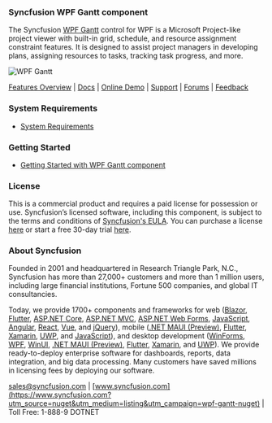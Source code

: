 ### Syncfusion WPF Gantt component
The Syncfusion [WPF Gantt](https://www.syncfusion.com/wpf-controls/gantt?utm_source=nuget&utm_medium=listing&utm_campaign=wpf-gantt-nuget) control for WPF is a Microsoft Project-like project viewer with built-in grid, schedule, and resource assignment constraint features. It is designed to assist project managers in developing plans, assigning resources to tasks, tracking task progress, and more.

![WPF Gantt](https://cdn.syncfusion.com/nuget-readme/wpf/wpf_gantt.png)

[Features Overview](https://www.syncfusion.com/wpf-controls/gantt?utm_source=nuget&utm_medium=listing&utm_campaign=wpf-gantt-nuget) | [Docs](https://help.syncfusion.com/wpf/gantt/getting-started?utm_source=nuget&utm_medium=listing&utm_campaign=wpf-gantt-nuget) | [Online Demo](https://github.com/syncfusion/wpf-demos?utm_source=nuget&utm_medium=listing&utm_campaign=wpf-gantt-nuget) | [Support](https://www.syncfusion.com/support/directtrac/incidents/newincident?utm_source=nuget&utm_medium=listing&utm_campaign=wpf-gantt-nuget) | [Forums](https://www.syncfusion.com/forums/wpf?utm_source=nuget&utm_medium=listing&utm_campaign=wpf-gantt-nuget) | [Feedback](https://www.syncfusion.com/feedback/wpf?utm_source=nuget&utm_medium=listing&utm_campaign=wpf-gantt-nuget)

### System Requirements

* [System Requirements](https://help.syncfusion.com/wpf/installation/system-requirements?utm_source=nuget&utm_medium=listing&utm_campaign=wpf-gantt-nuget)

### Getting Started

* [Getting Started with WPF Gantt component](https://help.syncfusion.com/wpf/gantt/getting-started?utm_source=nuget&utm_medium=listing&utm_campaign=wpf-gantt-nuget)

### License

This is a commercial product and requires a paid license for possession or use. Syncfusion’s licensed software, including this component, is subject to the terms and conditions of [Syncfusion's EULA](https://www.syncfusion.com/eula/es/?utm_source=nuget&utm_medium=listing&utm_campaign=wpf-gantt-nuget). You can purchase a license [here](https://www.syncfusion.com/sales/products?utm_source=nuget&utm_medium=listing&utm_campaign=wpf-gantt-nuget) or start a free 30-day trial [here](https://www.syncfusion.com/account/manage-trials/start-trials?utm_source=nuget&utm_medium=listing&utm_campaign=wpf-gantt-nuget).

### About Syncfusion

Founded in 2001 and headquartered in Research Triangle Park, N.C., Syncfusion has more than 27,000+ customers and more than 1 million users, including large financial institutions, Fortune 500 companies, and global IT consultancies.
 
Today, we provide 1700+ components and frameworks for web ([Blazor](https://www.syncfusion.com/blazor-components?utm_source=nuget&utm_medium=listing&utm_campaign=wpf-gantt-nuget), [Flutter](https://www.syncfusion.com/flutter-widgets?utm_source=nuget&utm_medium=listing&utm_campaign=wpf-gantt-nuget), [ASP.NET Core](https://www.syncfusion.com/aspnet-core-ui-controls?utm_source=nuget&utm_medium=listing&utm_campaign=wpf-gantt-nuget), [ASP.NET MVC](https://www.syncfusion.com/aspnet-mvc-ui-controls?utm_source=nuget&utm_medium=listing&utm_campaign=wpf-gantt-nuget), [ASP.NET Web Forms](https://www.syncfusion.com/jquery/aspnet-webforms-ui-controls?utm_source=nuget&utm_medium=listing&utm_campaign=wpf-gantt-nuget), [JavaScript](https://www.syncfusion.com/javascript-ui-controls?utm_source=nuget&utm_medium=listing&utm_campaign=wpf-gantt-nuget), [Angular](https://www.syncfusion.com/angular-ui-components?utm_source=nuget&utm_medium=listing&utm_campaign=wpf-gantt-nuget), [React](https://www.syncfusion.com/react-ui-components?utm_source=nuget&utm_medium=listing&utm_campaign=wpf-gantt-nuget), [Vue](https://www.syncfusion.com/vue-ui-components?utm_source=nuget&utm_medium=listing&utm_campaign=wpf-gantt-nuget), and [jQuery](https://www.syncfusion.com/jquery-ui-widgets?utm_source=nuget&utm_medium=listing&utm_campaign=wpf-gantt-nuget)), mobile ([.NET MAUI (Preview)](https://www.syncfusion.com/maui-controls?utm_source=nuget&utm_medium=listing&utm_campaign=wpf-gantt-nuget), [Flutter](https://www.syncfusion.com/flutter-widgets?utm_source=nuget&utm_medium=listing&utm_campaign=wpf-gantt-nuget), [Xamarin](https://www.syncfusion.com/xamarin-ui-controls?utm_source=nuget&utm_medium=listing&utm_campaign=wpf-gantt-nuget), [UWP](https://www.syncfusion.com/uwp-ui-controls?utm_source=nuget&utm_medium=listing&utm_campaign=wpf-gantt-nuget), and [JavaScript](https://www.syncfusion.com/javascript-ui-controls?utm_source=nuget&utm_medium=listing&utm_campaign=wpf-gantt-nuget)), and desktop development ([WinForms](https://www.syncfusion.com/winforms-ui-controls?utm_source=nuget&utm_medium=listing&utm_campaign=wpf-gantt-nuget), [WPF](https://www.syncfusion.com/wpf-controls?utm_source=nuget&utm_medium=listing&utm_campaign=wpf-gantt-nuget), [WinUI](https://www.syncfusion.com/winui-controls?utm_source=nuget&utm_medium=listing&utm_campaign=wpf-gantt-nuget), [.NET MAUI (Preview)](https://www.syncfusion.com/maui-controls?utm_source=nuget&utm_medium=listing&utm_campaign=wpf-gantt-nuget), [Flutter](https://www.syncfusion.com/flutter-widgets?utm_source=nuget&utm_medium=listing&utm_campaign=wpf-gantt-nuget), [Xamarin](https://www.syncfusion.com/xamarin-ui-controls?utm_source=nuget&utm_medium=listing&utm_campaign=wpf-gantt-nuget), and [UWP](https://www.syncfusion.com/uwp-ui-controls?utm_source=nuget&utm_medium=listing&utm_campaign=wpf-gantt-nuget)). We provide ready-to-deploy enterprise software for dashboards, reports, data integration, and big data processing. Many customers have saved millions in licensing fees by deploying our software.

[sales@syncfusion.com](mailto:sales@syncfusion.com?Subject=Syncfusion%20WPF%20Gantt%20-%20NuGet) | [www.syncfusion.com](https://www.syncfusion.com?utm_source=nuget&utm_medium=listing&utm_campaign=wpf-gantt-nuget) | Toll Free: 1-888-9 DOTNET


